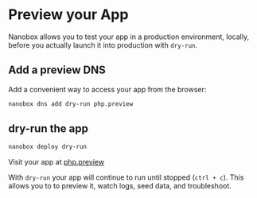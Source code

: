 # Preview your App

Nanobox allows you to test your app in a production environment, locally, before you actually launch it into production with `dry-run`.

## Add a preview DNS
Add a convenient way to access your app from the browser:

```bash
nanobox dns add dry-run php.preview
```

## dry-run the app

```bash
nanobox deploy dry-run
```

Visit your app at <a href="http://php.preview" target="\_blank">php.preview</a>

With `dry-run` your app will continue to run until stopped (`ctrl + c`). This allows you to to preview it, watch logs, seed data, and troubleshoot.
